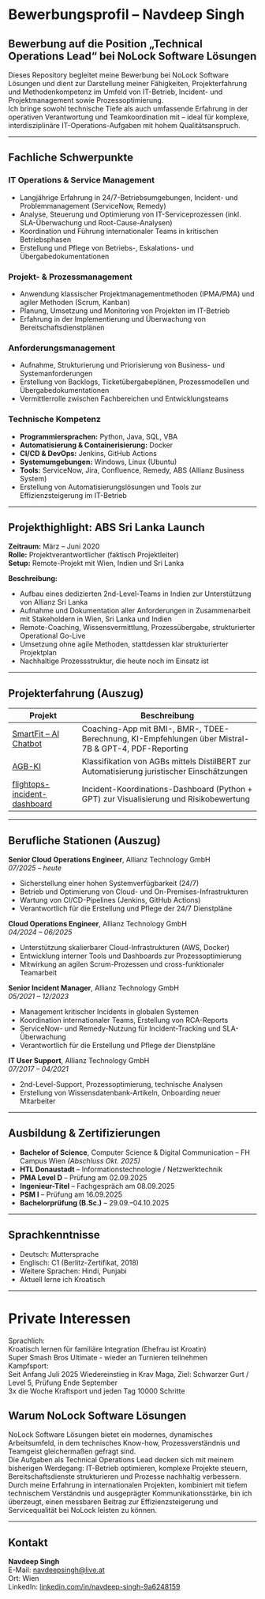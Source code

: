 # Bewerbungsprofil – Navdeep Singh

## Bewerbung auf die Position „Technical Operations Lead“ bei NoLock Software Lösungen

Dieses Repository begleitet meine Bewerbung bei NoLock Software Lösungen und dient zur Darstellung meiner Fähigkeiten, Projekterfahrung und Methodenkompetenz im Umfeld von IT-Betrieb, Incident- und Projektmanagement sowie Prozessoptimierung.  
Ich bringe sowohl technische Tiefe als auch umfassende Erfahrung in der operativen Verantwortung und Teamkoordination mit – ideal für komplexe, interdisziplinäre IT-Operations-Aufgaben mit hohem Qualitätsanspruch.

---

## Fachliche Schwerpunkte

### IT Operations & Service Management
- Langjährige Erfahrung in 24/7-Betriebsumgebungen, Incident- und Problemmanagement (ServiceNow, Remedy)
- Analyse, Steuerung und Optimierung von IT-Serviceprozessen (inkl. SLA-Überwachung und Root-Cause-Analysen)
- Koordination und Führung internationaler Teams in kritischen Betriebsphasen
- Erstellung und Pflege von Betriebs-, Eskalations- und Übergabedokumentationen

### Projekt- & Prozessmanagement
- Anwendung klassischer Projektmanagementmethoden (IPMA/PMA) und agiler Methoden (Scrum, Kanban)
- Planung, Umsetzung und Monitoring von Projekten im IT-Betrieb
- Erfahrung in der Implementierung und Überwachung von Bereitschaftsdienstplänen

### Anforderungsmanagement
- Aufnahme, Strukturierung und Priorisierung von Business- und Systemanforderungen
- Erstellung von Backlogs, Ticketübergabeplänen, Prozessmodellen und Übergabedokumentationen
- Vermittlerrolle zwischen Fachbereichen und Entwicklungsteams

### Technische Kompetenz
- **Programmiersprachen:** Python, Java, SQL, VBA
- **Automatisierung & Containerisierung:** Docker
- **CI/CD & DevOps:** Jenkins, GitHub Actions
- **Systemumgebungen:** Windows, Linux (Ubuntu)
- **Tools:** ServiceNow, Jira, Confluence, Remedy, ABS (Allianz Business System)
- Erstellung von Automatisierungslösungen und Tools zur Effizienzsteigerung im IT-Betrieb

---

## Projekthighlight: ABS Sri Lanka Launch

**Zeitraum:** März – Juni 2020  
**Rolle:** Projektverantwortlicher (faktisch Projektleiter)  
**Setup:** Remote-Projekt mit Wien, Indien und Sri Lanka

**Beschreibung:**
- Aufbau eines dedizierten 2nd-Level-Teams in Indien zur Unterstützung von Allianz Sri Lanka
- Aufnahme und Dokumentation aller Anforderungen in Zusammenarbeit mit Stakeholdern in Wien, Sri Lanka und Indien
- Remote-Coaching, Wissensvermittlung, Prozessübergabe, strukturierter Operational Go-Live
- Umsetzung ohne agile Methoden, stattdessen klar strukturierter Projektplan
- Nachhaltige Prozessstruktur, die heute noch im Einsatz ist

---

## Projekterfahrung (Auszug)

| Projekt | Beschreibung |
|---------|--------------|
| [SmartFit – AI Chatbot](https://github.com/NavdeepSingh1994/smartfit-chatbot) | Coaching-App mit BMI-, BMR-, TDEE-Berechnung, KI-Empfehlungen über Mistral-7B & GPT-4, PDF-Reporting |
| [AGB-KI](https://github.com/NavdeepSingh1994/AGB-KI) | Klassifikation von AGBs mittels DistilBERT zur Automatisierung juristischer Einschätzungen |
| [flightops-incident-dashboard](https://github.com/NavdeepSingh1994/IKF) | Incident-Koordinations-Dashboard (Python + GPT) zur Visualisierung und Risikobewertung |

---

## Berufliche Stationen (Auszug)

**Senior Cloud Operations Engineer**, Allianz Technology GmbH  
*07/2025 – heute*  
- Sicherstellung einer hohen Systemverfügbarkeit (24/7)
- Betrieb und Optimierung von Cloud- und On-Premises-Infrastrukturen
- Wartung von CI/CD-Pipelines (Jenkins, GitHub Actions)
- Verantwortlich für die Erstellung und Pflege der 24/7 Dienstpläne

**Cloud Operations Engineer**, Allianz Technology GmbH  
*04/2024 – 06/2025*  
- Unterstützung skalierbarer Cloud-Infrastrukturen (AWS, Docker)
- Entwicklung interner Tools und Dashboards zur Prozessoptimierung
- Mitwirkung an agilen Scrum-Prozessen und cross-funktionaler Teamarbeit

**Senior Incident Manager**, Allianz Technology GmbH  
*05/2021 – 12/2023*  
- Management kritischer Incidents in globalen Systemen
- Koordination internationaler Teams, Erstellung von RCA-Reports
- ServiceNow- und Remedy-Nutzung für Incident-Tracking und SLA-Überwachung
- Verantwortlich für die Erstellung und Pflege der Dienstpläne

**IT User Support**, Allianz Technology GmbH  
*07/2017 – 04/2021*  
- 2nd-Level-Support, Prozessoptimierung, technische Analysen
- Erstellung von Wissensdatenbank-Artikeln, Onboarding neuer Mitarbeiter

---

## Ausbildung & Zertifizierungen

- **Bachelor of Science**, Computer Science & Digital Communication – FH Campus Wien *(Abschluss Okt. 2025)*
- **HTL Donaustadt** – Informationstechnologie / Netzwerktechnik
- **PMA Level D** – Prüfung am 02.09.2025
- **Ingenieur-Titel** – Fachgespräch am 08.09.2025
- **PSM I** – Prüfung am 16.09.2025
- **Bachelorprüfung (B.Sc.)** – 29.09.–04.10.2025

---

## Sprachkenntnisse

- Deutsch: Muttersprache
- Englisch: C1 (Berlitz-Zertifikat, 2018)
- Weitere Sprachen: Hindi, Punjabi
- Aktuell lerne ich Kroatisch

---

# Private Interessen<br/>
  Sprachlich:<br/>
  Kroatisch lernen für familiäre Integration (Ehefrau ist Kroatin)<br/>
  Super Smash Bros Ultimate - wieder an Turnieren teilnehmen<br/>
  Kampfsport:<br/>
  Seit Anfang Juli 2025 Wiedereinstieg in Krav Maga, Ziel: Schwarzer Gurt / Level 5, Prüfung Ende September<br/>
  3x die Woche Kraftsport und jeden Tag 10000 Schritte<br/>

## Warum NoLock Software Lösungen

NoLock Software Lösungen bietet ein modernes, dynamisches Arbeitsumfeld, in dem technisches Know-how, Prozessverständnis und Teamgeist gleichermaßen gefragt sind.  
Die Aufgaben als Technical Operations Lead decken sich mit meinem bisherigen Werdegang: IT-Betrieb optimieren, komplexe Projekte steuern, Bereitschaftsdienste strukturieren und Prozesse nachhaltig verbessern.  
Durch meine Erfahrung in internationalen Projekten, kombiniert mit tiefem technischem Verständnis und ausgeprägter Kommunikationsstärke, bin ich überzeugt, einen messbaren Beitrag zur Effizienzsteigerung und Servicequalität bei NoLock leisten zu können.

---

## Kontakt

**Navdeep Singh**  
E-Mail: navdeepsingh@live.at  
Ort: Wien  
LinkedIn: [linkedin.com/in/navdeep-singh-9a6248159](https://www.linkedin.com/in/navdeep-singh-9a6248159)
